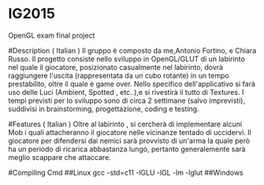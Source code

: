 # IG2015
OpenGL exam final project 

#Description ( Italian )
Il gruppo è composto da me,Antonio Fortino, e Chiara Russo.
Il progetto consiste nello sviluppo in OpenGL/GLUT di un labirinto nel quale il giocatore, posizionato casualmente nel labirinto, dovrà raggiungere l'uscita (rappresentata da un cubo rotante) in un tempo prestabilito, oltre il quale è game over.
Nello specifico dell'applicativo si farà uso delle Luci (Ambient, Spotted , etc..),e si rivestirà il tutto di Textures.
I tempi previsti per lo sviluppo sono di circa 2 settimane (salvo imprevisti), suddivisi in brainstorming, progettazione, coding e testing.

#Features ( Italian )
Oltre al labirinto , si cercherà di implementare alcuni Mob i quali attacheranno il giocatore nelle vicinanze tentado di uccidervi.
Il giocatore per difendersi dai nemici sarà provvisto di un'arma la quale però ha un periodo di ricarica abbastanza lungo, pertanto generalemente sarà meglio scappare che attaccare.  

#Compiling Cmd
##Linux
  gcc -std=c11 -lGLU -lGL -lm -lglut
##Windows
  

